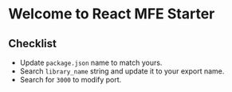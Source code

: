 # Welcome to React MFE Starter

## Checklist

- Update `package.json` name to match yours.
- Search `library_name` string and update it to your export name.
- Search for `3000` to modify port.

